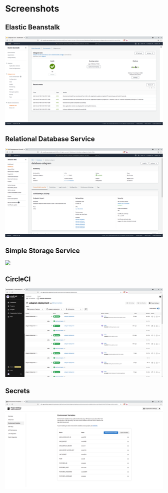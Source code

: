# Screenshots

## Elastic Beanstalk
![](./assets/screenshot_eb.png)

## Relational Database Service
![](./assets/screenshot_rds.png)

## Simple Storage Service
![](./assets/screenshot_s3png)

## CircleCI
![](./assets/screenshot_circleci.png)

## Secrets
![](./assets/screenshot_secrets.png)
